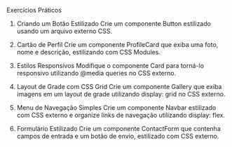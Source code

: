 Exercícios Práticos

1. Criando um Botão Estilizado
   Crie um componente Button estilizado usando um arquivo externo CSS.

2. Cartão de Perfil
   Crie um componente ProfileCard que exiba uma foto, nome e descrição, estilizando com CSS Modules.

3. Estilos Responsivos
   Modifique o componente Card para torná-lo responsivo utilizando @media queries no CSS externo.

4. Layout de Grade com CSS Grid
   Crie um componente Gallery que exiba imagens em um layout de grade utilizando display: grid no CSS externo.

5. Menu de Navegação Simples
   Crie um componente Navbar estilizado com CSS externo e organize links de navegação utilizando display: flex.

6. Formulário Estilizado
   Crie um componente ContactForm que contenha campos de entrada e um botão de envio, estilizado com CSS externo.
